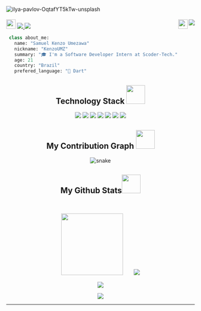 ![ilya-pavlov-OqtafYT5kTw-unsplash](https://user-images.githubusercontent.com/49520709/203044116-373ff247-0311-4926-b272-69ca755a6831.jpg)



<p style="padding-top: 5px">
<img src="https://media0.giphy.com/media/jqNPzdTTxQfOgOqpO4/source.gif" height="25px">
 <a href="mailto:kenzoumezawa@gmail.com">
  <img src="https://img.shields.io/badge/Email-kenzoumezawa@gmail.com-0c2d6b">
 </a>
 <a href="https://www.linkedin.com/in/samuel-kenzo-umezawa-1396b419b/" target="_blank">
  <img src="https://img.shields.io/badge/LinkedIn-samuelKenzo-8e1519"/>
 </a>
 <img align="right" src="https://visitcount.itsvg.in/api?id=KenzoUMZ&icon=7&color=12">
 <img align="right" src="https://media.tenor.com/QorAqICAEoEAAAAj/eye-eyes.gif" height="25px">
</p>

```Python
 class about_me:
   name: "Samuel Kenzo Umezawa"
   nickname: "KenzoUMZ"
   summary: "🎓 I'm a Software Developer Intern at Scoder-Tech."
   age: 21
   country: "Brazil"
   prefered_language: "🎯 Dart"
```

<h2 align="center">Technology Stack <img src="https://user-images.githubusercontent.com/48630726/202259662-066ef2bf-734b-414d-9747-0dba25024276.gif" width="50"></h2>

<p align="center">
<img src="https://img.shields.io/badge/-Flutter-E34A86?style=flat&logo=flutter"/>
<img src="https://img.shields.io/badge/-Heroku-430098?style=flat&logo=heroku"/>
<img src="https://img.shields.io/badge/-React-black?style=flat&logo=react"/>
<img src="https://img.shields.io/badge/-MongoDB-black?style=flat&logo=mongodb"/>
<img src="https://img.shields.io/badge/-MySQL-black?style=flat&logo=mysql"/>
<img src="https://img.shields.io/badge/-Git-black?style=flat&logo=git"/>
<img src="https://img.shields.io/badge/-GitHub-black?style=flat&logo=github"/>
</p>

<h2 align="center">
  My Contribution Graph <img src="https://media.giphy.com/media/xUA7aZeLE2e0P7Znz2/giphy.gif" width="50">
</h2>
<p align="center">
  <img src="https://github.com/kenzoumz/kenzoumz/raw/output/github-contribution-grid-snake.svg" alt="snake"></center>
</p>

<h2 align="center">
  My Github Stats<img src="https://media.giphy.com/media/VgCDAzcKvsR6OM0uWg/giphy.gif" width="50">
</h2>

<br>

<p align="center">
 <img height="165" style="max-width: 420px" src="https://github-readme-stats.vercel.app/api?username=kenzoumz&show_icons=true&theme=radical&icon_color=79b8ff&bg_color=000000">ㅤㅤ
 <img src="https://github-readme-stats.vercel.app/api/top-langs/?username=kenzoumz&layout=compact&theme=radical&bg_color=000000&langs_count=10">
</p>

<p align = "center">
 <img  src="https://streak-stats.demolab.com/?user=KenzoUMZ&theme=radical&background=000000&currStreakLabel=79b8ff&currStreakNum=a8fdf6" />
</p> 

<p align = "center">
 <img src="https://activity-graph.herokuapp.com/graph?username=kenzoumz&theme=redical&bg_color=000000&point=79b8ff&title_color=fd428d">
</p> 
<hr>
